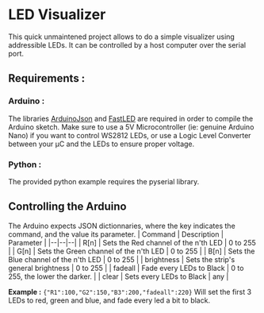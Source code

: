 # LED Visualizer
This quick unmaintened project allows to do a simple visualizer using addressible LEDs. It can be controlled by a host computer over the serial port.
## Requirements :
### Arduino :
The libraries [ArduinoJson](https://arduinojson.org/) and [FastLED](https://github.com/FastLED/FastLED) are required in order to compile the Arduino sketch.
Make sure to use a 5V Microcontroller (ie: genuine Arduino Nano) if you want to control WS2812 LEDs, or use a Logic Level Converter between your µC and the LEDs to ensure proper voltage.
### Python :
The provided python example requires the pyserial library.
## Controlling the Arduino
The Arduino expects JSON dictionnaries, where the key indicates the command, and the value its parameter.
| Command | Description | Parameter | 
|--|--|--|
| R[n] | Sets the Red channel of the n'th LED | 0 to 255 |
| G[n] | Sets the Green channel of the n'th LED | 0 to 255 |
| B[n] | Sets the Blue channel of the n'th LED | 0 to 255 |
| brightness | Sets the strip's general brightness  | 0 to 255 |
| fadeall | Fade every LEDs to Black | 0 to 255, the lower the darker. |
| clear | Sets every LEDs to Black | any | 

**Example :** 
`{"R1":100,"G2":150,"B3":200,"fadeall":220}` Will set the first 3 LEDs to red, green and blue, and fade every led a bit to black.
